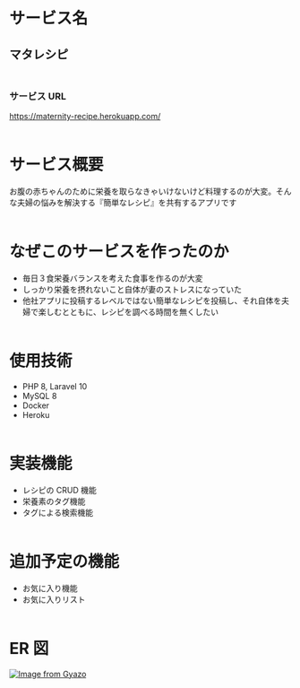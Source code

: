 # サービス名

## マタレシピ<br><br>

### サービス URL

https://maternity-recipe.herokuapp.com/<br><br>

# サービス概要

お腹の赤ちゃんのために栄養を取らなきゃいけないけど料理するのが大変。そんな夫婦の悩みを解決する『簡単なレシピ』を共有するアプリです<br><br>

# なぜこのサービスを作ったのか

- 毎日３食栄養バランスを考えた食事を作るのが大変
- しっかり栄養を摂れないこと自体が妻のストレスになっていた
- 他社アプリに投稿するレベルではない簡単なレシピを投稿し、それ自体を夫婦で楽しむとともに、レシピを調べる時間を無くしたい<br><br>

# 使用技術

- PHP 8, Laravel 10
- MySQL 8
- Docker
- Heroku
  <br><br>

# 実装機能

- レシピの CRUD 機能
- 栄養素のタグ機能
- タグによる検索機能
  <br><br>

# 追加予定の機能

- お気に入り機能
- お気に入りリスト
  <br><br>

# ER 図

[![Image from Gyazo](https://i.gyazo.com/fb2f5b5a5fde804819035d7cb69c92c5.png)](https://gyazo.com/fb2f5b5a5fde804819035d7cb69c92c5)
